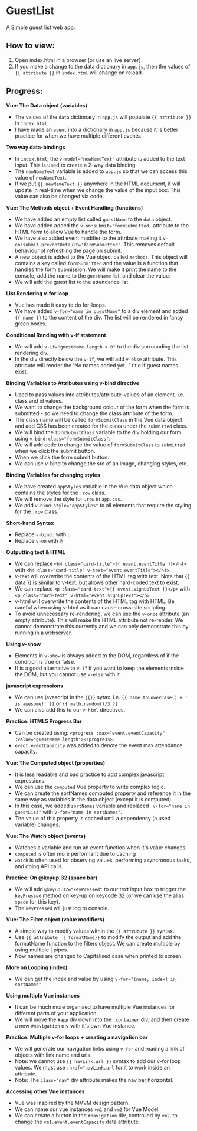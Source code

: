 # GuestList

A Simple guest list web app.

## How to view:
1. Open index.html in a browser (or use an live server)
2. If you make a change to the data dictionary in `app.js`, then the values of `{{ attribute }}` in `index.html` will change on reload.

## Progress:

**Vue: The Data object (variables)**
* The values of the `data` dictionary in `app.js` will populate `{{ attribute }}` in `index.html`.
* I have made an `event` into a dictionary in `app.js` because it is better practice for when we have multiple different events.

**Two way data-bindings**
* In `index.html`, the `v-model="newNameText"` attribute is added to the text input. This is used to create a 2-way data binding.
* The `newNameText` variable is added to `app.js` so that we can access this value of `newNameText`.
* If we put `{{ newNameText }}` anywhere in the HTML document, it will update in real-time when we change the value of the input box. This value can also be changed via code.

**Vue: The Methods object + Event Handling (functions)**
* We have added an empty list called `guestName` to the `data` object.
* We have added added the `v-on:submit='formSubmitted'` attribute to the HTML form to allow Vue to handle the form.
* We have also added event modifier to the attribute making it `v-on:submit.preventDefault='formSubmitted'`. This removes default behaviour of refreshing the page on submit.
* A new object is added to the Vue object called `methods`. This object will contains a key called `formSubmitted` and the value is a function that handles the form submission. We will make it print the name to the console, add the name to the `guestName` list, and clear the value.
* We will add the guest list to the attendance list.

**List Rendering v-for loop**
* Vue has made it easy to do for-loops.
* We have added `v-for="name in guestName"` to a div element and added `{{ name }}` to the content of the div. The list will be rendered in fancy green boxes.

**Conditional Rending with v-if statement**
* We will add `v-if="guestName.length > 0"` to the div surrounding the list rendering div.
* In the div directly below the `v-if`, we will add `v-else` attribute. This attribute will render the 'No names added yet...' title if guest names exist.

**Binding Variables to Attributes using v-bind directive**
* Used to pass values into attributes/attribute-values of an element. i.e. class and id values.
* We want to change the background colour of the form when the form is submitted - so we need to change the class attribute of the form.
* The class name will be called `formSubmitClass` in the Vue data object and add CSS has been created for the class under the `submitted` class.
* We will bind the `formSubmitClass` variable to the div holding our form using `v-bind:class="formSubmitClass"`.
* We will add code to change the value of `formSubmitClass` to `submitted` when we click the submit button.
* When we click the form submit button.
* We can use v-bind to change the src of an image, changing styles, etc.

**Binding Variables for changing styles**
* We have created `appStyles` variable in the Vue data object which contains the styles for the `.row` class.
* We will remove the style for `.row` in `app.css`.
* We add `v-bind:style="appStyles"` to all elements that require the styling for the `.row` class.

**Short-hand Syntax**
* Replace `v-bind:` with `:`
* Replace `v-on` with `@`

**Outputting text & HTML**
* We can replace `<h4 class="card-title">{{ event.eventTitle }}</h4>` with `<h4 class="card-title" v-text="event.eventTitle"></h4>`.
* v-text will overwrite the contents of the HTML tag with text. Note that {{ data }} is similar to v-text, but allows other hard-coded text to exist.
* We can replace `<p class="card-text">{{ event.signUpText }}</p>` with `<p class="card-text" v-html="event.signUpText"></p>`.
* v-html will overwrite the contents of the HTML tag with HTML. Be careful when using v-html as it can cause cross-site scripting.
* To avoid unnecessary re-rendering, we can use the `v-once` attribute (an empty attribute). This will make the HTML attribute not re-render. We cannot demonstrate this currently and we can only demonstrate this by running in a webserver.

**Using v-show**
* Elements in `v-show` is always added to the DOM, regardless of if the condition is true or false.
* If is a good alternative to `v-if` if you want to keep the elements inside the DOM, but you cannot use `v-else` with it.

**javascript expressions**
* We can use javascript in the `{{}}` sytax. i.e. `{{ name.toLowerCase() + ' is awesome!' }}` or `{{ math.random()/3 }}`
* We can also add this to our `v-html` directives.

**Practice: HTML5 Progress Bar**
* Can be created using: `<progress :max="event.eventCapacity" :value="guestName.length"></progress>`.
* `event.eventCapacity` was added to denote the event max attendance capacity.

**Vue: The Computed object (properties)**
* It is less readable and bad practice to add complex javascript expressions.
* We can use the `computed` Vue property to write complex logic.
* We can create the sortNames computed property and reference it in the same way as variables in the data object (except it is computed).
* In this case, we added `sortNames` variable and replaced ` v-for="name in guestList"` with `v-for="name in sortNames"`.
* The value of this property is cached until a dependency (a used variable) changes.

**Vue: The Watch object (events)**
* Watches a variable and run an event function when it's value changes.
* `computed` is often more performant due to caching
* `watch` is often used for observing values, performing asyncronous tasks, and doing API calls.

**Practice: On @keyup.32 (space bar)**
* We will add `@keyup.32="keyPressed"` to our text input box to trigger the `keyPressed` method on key-up on keycode 32 (or we can use the alias `space` for this key).
* The `keyPressed` will just log to console.

**Vue: The Filter object (value modifiers)**
* A simple way to modify values within the `{{ attrubute }}` syntax.
* Use `{{ attribute  | formatName}}` to modify the output and add the formatName function to the filters object. We can create multiple by using multiple | pipes.
* Now names are changed to Capitalised case when printed to screen.

**More on Looping (index)**
* We can get the index and value by using `v-for="(name, index) in sortNames"`

**Using multiple Vue instances**
* It can be much more organised to have multiple Vue instances for different parts of your application.
* We will move the `#app` div down into the `.container` div, and then create a new `#navigation` div with it's own Vue instance.

**Practice: Multiple v-for loops + creating a navigation bar**
* We will generate our navigation links using `v-for` and reading a link of objects with link name and urls.
* Note: we cannot use `{{ navLink.url }}` syntax to add our v-for loop values. We must use `:href="navLink.url` for it to work inside an attribute.
* Note: The `class="nav"` div attribute makes the nav bar horizontal.

**Accessing other Vue instances**
* Vue was inspired by the MVVM design pattern.
* We can name our vue instances `vm1` and `vm2` for Vue Model
* We can create a button in the `#navigation` div, controlled by `vm2`, to change the `vm1.event.eventCapacity` data attribute.